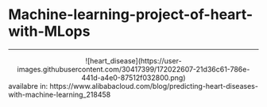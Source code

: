 # Machine-learning-project-of-heart-with-MLops
---

<center>![heart_disease](https://user-images.githubusercontent.com/30417399/172022607-21d36c61-786e-441d-a4e0-87512f032800.png)</center>
availabre in: https://www.alibabacloud.com/blog/predicting-heart-diseases-with-machine-learning_218458</center>

